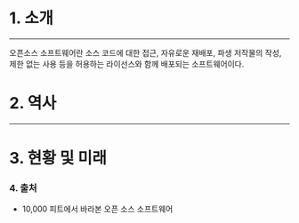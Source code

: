# 1. 소개
-------
오픈소스 소프트웨어란 소스 코드에 대한 접근, 자유로운 재배포, 파생 저작물의 작성, 제한 없는 사용 등을 허용하는 라이선스와 함께 배포되는 소프트웨어이다.

# 2. 역사
-------

# 3. 현황 및 미래

### 4. 출처
+ 10,000 피트에서 바라본 오픈 소스 소프트웨어
